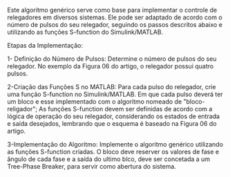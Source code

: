 Este algoritmo genérico serve como base para implementar o controle de relegadores em diversos sistemas. Ele pode ser adaptado de acordo com o número de pulsos do seu relegador, 
seguindo os passos descritos abaixo e utilizando as funções S-function do Simulink/MATLAB.

Etapas da Implementação:

1- Definição do Número de Pulsos: 
    Determine o número de pulsos do seu relegador. No exemplo da Figura 06 do artigo, o relegador possui quatro pulsos. 

2-Criação das Funções S no MATLAB: 
  Para cada pulso do relegador, crie uma função S-function no Simulink/MATLAB. Em que cada pulso deverá ter um bloco e esse implementado com o algoritmo nomeado de "bloco- religador"; 
  As funções S-function devem ser definidas de acordo com a lógica de operação do seu relegador, considerando os estados de entrada e saída desejados, lembrando que o esquema é baseado na Figura 06 do artigo. 

3-Implementação do Algoritmo:
  Implemente o algoritmo genérico utilizando as funções S-function criadas. O bloco deve reserver os valores de fase e ângulo de cada fase e a saída do ultimo blco, deve ser concetada a um Tree-Phase Breaker, para servir como abertura do sistema. 
